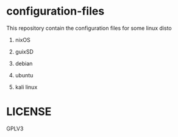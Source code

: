 # configuration-files

This repository contain the configuration files for some linux disto

1. nixOS

2. guixSD

3. debian

4. ubuntu

5. kali linux

#  LICENSE
GPLV3

